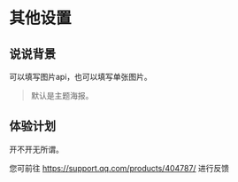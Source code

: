 # 其他设置

## 说说背景

可以填写图片api，也可以填写单张图片。

> 默认是主题海报。

## 体验计划

开不开无所谓。

您可前往 https://support.qq.com/products/404787/ 进行反馈